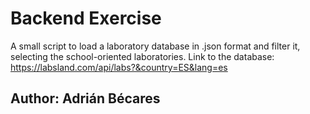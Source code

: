 # Backend Exercise
A small script to load a laboratory database in .json format and filter it, selecting the school-oriented laboratories.
Link to the database: https://labsland.com/api/labs?&country=ES&lang=es

## Author: Adrián Bécares

